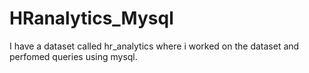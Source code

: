 # HRanalytics_Mysql
I have a dataset called hr_analytics where i worked on the dataset and perfomed queries using mysql.
